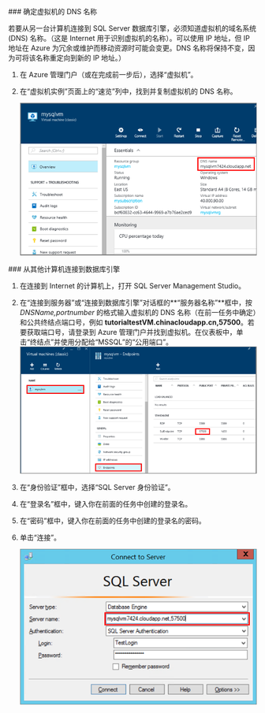 ###<a name="determine-the-dns-name-of-the-virtual-machine"></a> 确定虚拟机的 DNS 名称

若要从另一台计算机连接到 SQL Server 数据库引擎，必须知道虚拟机的域名系统 (DNS) 名称。（这是 Internet 用于识别虚拟机的名称）。可以使用 IP 地址，但 IP 地址在 Azure 为冗余或维护而移动资源时可能会变更。DNS 名称将保持不变，因为可将该名称重定向到新的 IP 地址。）

1. 在 Azure 管理门户（或在完成前一步后），选择“虚拟机”。 

2. 在“虚拟机实例”页面上的“速览”列中，找到并复制虚拟机的 DNS 名称。

	![DNS 名称](./media/virtual-machines-sql-server-connection-steps/sql-vm-dns-name.png)
	

###<a name="connect-to-the-database-engine-from-another-computer"></a> 从其他计算机连接到数据库引擎
 
1. 在连接到 Internet 的计算机上，打开 SQL Server Management Studio。
2. 在“连接到服务器”或“连接到数据库引擎”对话框的**“服务器名称”**框中，按 *DNSName,portnumber* 的格式输入虚拟机的 DNS 名称（在前一任务中确定）和公共终结点端口号，例如 **tutorialtestVM.chinacloudapp.cn,57500**。若要获取端口号，请登录到 Azure 管理门户并找到虚拟机。在仪表板中，单击“终结点”并使用分配给“MSSQL”的“公用端口”。![公用端口](./media/virtual-machines-sql-server-connection-steps/sql-vm-port-number.png)
3. 在“身份验证”框中，选择“SQL Server 身份验证”。
5. 在“登录名”框中，键入你在前面的任务中创建的登录名。
6. 在“密码”框中，键入你在前面的任务中创建的登录名的密码。
7. 单击“连接”。

	![使用 SSMS 进行连接](./media/virtual-machines-sql-server-connection-steps/33Connect-SSMS.png)

<!---HONumber=Mooncake_0215_2016-->